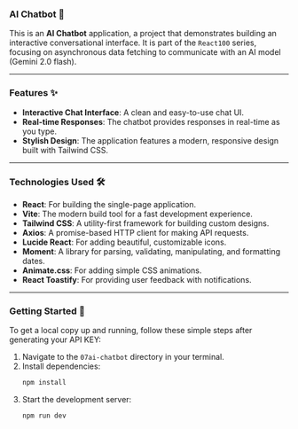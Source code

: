 ### AI Chatbot 🤖

This is an **AI Chatbot** application, a project that demonstrates building an interactive conversational interface. It is part of the `React100` series, focusing on asynchronous data fetching to communicate with an AI model (Gemini 2.0 flash).

---

### Features ✨

* **Interactive Chat Interface**: A clean and easy-to-use chat UI.
* **Real-time Responses**: The chatbot provides responses in real-time as you type.
* **Stylish Design**: The application features a modern, responsive design built with Tailwind CSS.

---

### Technologies Used 🛠️

* **React**: For building the single-page application.
* **Vite**: The modern build tool for a fast development experience.
* **Tailwind CSS**: A utility-first framework for building custom designs.
* **Axios**: A promise-based HTTP client for making API requests.
* **Lucide React**: For adding beautiful, customizable icons.
* **Moment**: A library for parsing, validating, manipulating, and formatting dates.
* **Animate.css**: For adding simple CSS animations.
* **React Toastify**: For providing user feedback with notifications.

---

### Getting Started 🚀

To get a local copy up and running, follow these simple steps after generating your API KEY:

1.  Navigate to the `07ai-chatbot` directory in your terminal.
2.  Install dependencies:
    ```bash
    npm install
    ```
3.  Start the development server:
    ```bash
    npm run dev
    ```